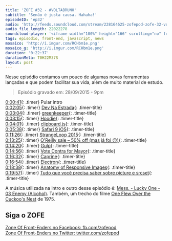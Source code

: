 ```yaml
---
title: 'ZOFE #32 - #VOLTABRUNO'
subtitle: 'Senão é justa causa. Hahaha!'
episodeID: 'ep32'
audio: 'http://feeds.soundcloud.com/stream/228164625-zofepod-zofe-32-voltabruno'
audio_file_length: 22022278
soundcloud-player: '<iframe width="100%" height="166" scrolling="no" frameborder="no" src="https://w.soundcloud.com/player/?url=https%3A//api.soundcloud.com/tracks/228164625&amp;color=ff5500&amp;auto_play=false&amp;hide_related=false&amp;show_comments=true&amp;show_user=true&amp;show_reposts=false"></iframe>'
tags: episodio, front-end, javascript, news
mosaico: 'http://i.imgur.com/RCHbm1e.png'
mosaico_g: 'http://i.imgur.com/RCHbm1e.png'
duration: '0:22:37'
durationMeta: T0H22M37S
layout: post
---
```



Nesse episódio contamos um pouco de algumas novas ferramentas lançadas e que podem facilitar sua vida, além de muito material de estudo.
<!-- excerpt -->

> Episódio gravado em: 28/09/2015 - 9pm

[0:00:41](#t=0:00:41){: .timer} Pular intro<br>
[0:02:05](#t=0:02:05){: .timer} [Dev Na Estrada](http://devnaestrada.com.br/){: .timer-title}<br>
[0:03:04](#t=0:03:04){: .timer} [greenkeeper](http://greenkeeper.io/){: .timer-title}<br>
[0:03:15](#t=0:03:15){: .timer} [Hoodie](http://hood.ie){: .timer-title}<br>
[0:04:01](#t=0:04:01){: .timer} [clipboard.js](http://zenorocha.github.io/clipboard.js/){: .timer-title}<br>
[0:05:38](#t=0:05:38){: .timer} [Safari 9 iOS](https://developer.apple.com/library/prerelease/mac/releasenotes/General/WhatsNewInSafari/Articles/Safari_9.html#//apple_ref/doc/uid/TP40014305-CH9-SW27){: .timer-title}<br>
[0:11:26](#t=0:11:26){: .timer} [StrangeLoop 2015](https://www.youtube.com/playlist?list=PLcGKfGEEONaCIl5eU53uPBnRJ9rbIH32R){: .timer-title}<br>
[0:13:25](#t=0:13:25){: .timer} [O'Reilly sale – 50% off (mas já foi 😒)](http://shop.oreilly.com/category/deals/farewell-amazon-sync.do){: .timer-title}<br>
[0:14:20](#t=0:14:20){: .timer} [Gulp](http://gulpjs.com/){: .timer-title}<br>
[0:14:56](#t=0:14:56){: .timer} [Vote Contra for Mayor](http://www.votecontra.com/){: .timer-title}<br>
[0:16:32](#t=0:16:32){: .timer} [Caprine](https://github.com/sindresorhus/caprine){: .timer-title}<br>
[0:16:54](#t=0:16:54){: .timer} [Electron](https://github.com/atom/electron/){: .timer-title}<br>
[0:18:38](#t=0:18:38){: .timer} [Anatomy of Responsive Images](https://jakearchibald.com/2015/anatomy-of-responsive-images/){: .timer-title}<br>
[0:19:57](#t=0:19:57){: .timer} [Tudo que você precisa saber sobre picture e srcset](http://www.slideshare.net/caelumdev/tudo-que-voc-precisa-saber-sobre-ltpicture-e-srcset){: .timer-title}<br>

A música utilizada na intro e outro desse episódio é: [Mess. - Lucky One - 03 Enemy (Alcohol)](http://store.southerncitylab.net/album/lucky-one). Também, um trecho do filme [One Flew Over the Cuckoo's Nest](http://www.imdb.com/title/tt0073486/) de 1975.

## Siga o ZOFE

[Zone Of Front-Enders no Facebook: fb.com/zofepod](http://fb.com/zofepod/ "ZOFE no Facebook: fb.com/zofepod")<br>
[Zone Of Front-Enders no Twitter: twitter.com/zofepod](http://twitter.com/zofepod/ "ZOFE no Twitter")<br>
